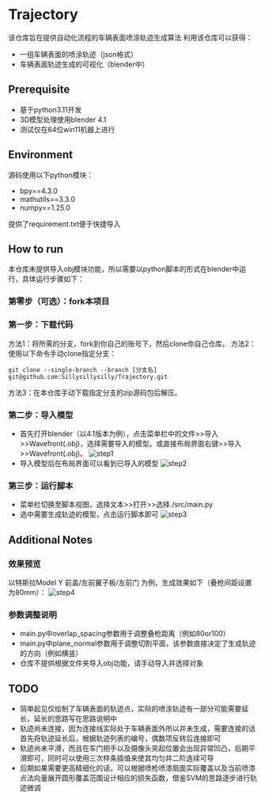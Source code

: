 # Trajectory
该仓库旨在提供自动化流程的车辆表面喷涂轨迹生成算法
利用该仓库可以获得：
* 一组车辆表面的喷涂轨迹（json格式）
* 车辆表面轨迹生成的可视化（blender中）

## Prerequisite
* 基于python3.11开发
* 3D模型处理使用blender 4.1
* 测试仅在64位win11机器上进行

## Environment
源码使用以下python模块：
* bpy==4.3.0
* mathutils==3.3.0
* numpy==1.25.0

提供了requirement.txt便于快捷导入

## How to run
本仓库未提供导入obj模块功能，所以需要以python脚本的形式在blender中运行，具体运行步骤如下：
### 第零步（可选）：fork本项目
### 第一步：下载代码
方法1：将所需的分支，fork到你自己的账号下，然后clone你自己仓库。
方法2：使用以下命令手动clone指定分支：
```
git clone --single-branch --branch [分支名] git@github.com:Sillysillysilly/Trajectory.git
```
方法3：在本仓库手动下载指定分支的zip源码包后解压。

### 第二步：导入模型
* 首先打开blender（以4.1版本为例），点击菜单栏中的文件>>导入>>Wavefront(.obj)，选择需要导入的模型。或直接布局界面右键>>导入>>Wavefront(.obj)。
![step1](https://res.cloudinary.com/doc7dzcn4/image/upload/v1736054851/%E5%BE%AE%E4%BF%A1%E5%9B%BE%E7%89%87_20250105132702_mdmato.png)
* 导入模型后在布局界面可以看到已导入的模型
![step2](https://res.cloudinary.com/doc7dzcn4/image/upload/v1736054852/%E5%BE%AE%E4%BF%A1%E5%9B%BE%E7%89%87_20250105132711_tlcxfw.png)

### 第三步：运行脚本

* 菜单栏切换至脚本视图，选择文本>>打开>>选择./src/main.py
* 选中需要生成轨迹的模型，点击运行脚本即可
![step3](https://res.cloudinary.com/doc7dzcn4/image/upload/v1736056442/%E5%BE%AE%E4%BF%A1%E5%9B%BE%E7%89%87_20250105135341_whxvip.png)

## Additional Notes
### 效果预览
以特斯拉Model Y 前盖/左前翼子板/左前门 为例，生成效果如下（叠枪间距设置为80mm）：
![step4](https://res.cloudinary.com/doc7dzcn4/image/upload/v1736056660/%E5%BE%AE%E4%BF%A1%E5%9B%BE%E7%89%87_20250105135726_hrwfvm.png)

### 参数调整说明
* main.py中overlap_spacing参数用于调整叠枪距离（例如80or100）
* main.py中plane_normal参数用于调整切割平面，该参数直接决定了生成轨迹的方向（例如横竖）
* 仓库不提供根据文件夹导入obj功能，请手动导入并选择对象

## TODO
* 简单起见仅绘制了车辆表面的轨迹点，实际的喷涂轨迹有一部分可能需要延长，延长的思路写在思路说明中
* 轨迹尚未连接，因为连接线实际处于车辆表面外所以并未生成，需要连接的话首先将轨迹延长后，根据轨迹列表的编号，偶数项反转后连接即可
* 轨迹尚未平滑，而且在车门把手以及摄像头突起位置会出现异常凹凸，后期平滑即可，同时可以使用三次样条插值来使其均匀并二阶连续可导
* 后期如果需要更高精细化的话，可以根据喷枪喷漆扇面实际覆盖以及当前喷漆点法向量展开圆形覆盖范围设计相应的损失函数，借鉴SVM的思路逐步进行轨迹微调
